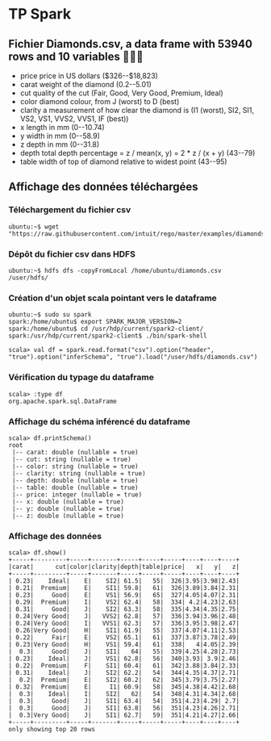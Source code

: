 # TP Spark

## Fichier Diamonds.csv, a data frame with 53940 rows and 10 variables :gem::gem::gem:
* price price in US dollars (\$326--\$18,823)
* carat weight of the diamond (0.2--5.01)
* cut quality of the cut (Fair, Good, Very Good, Premium, Ideal)
* color diamond colour, from J (worst) to D (best)
* clarity a measurement of how clear the diamond is (I1 (worst), SI2, SI1, VS2, VS1, VVS2, VVS1, IF (best))
* x length in mm (0--10.74)
* y width in mm (0--58.9)
* z depth in mm (0--31.8)
* depth total depth percentage = z / mean(x, y) = 2 * z / (x + y) (43--79)
* table width of top of diamond relative to widest point (43--95)

## Affichage des données téléchargées

### Téléchargement du fichier csv
```
ubuntu:~$ wget "https://raw.githubusercontent.com/intuit/rego/master/examples/diamonds.csv"
```

### Dépôt du fichier csv dans HDFS
```
ubuntu:~$ hdfs dfs -copyFromLocal /home/ubuntu/diamonds.csv /user/hdfs/
```

### Création d'un objet scala pointant vers le dataframe
```
ubuntu:~$ sudo su spark
spark:/home/ubuntu$ export SPARK_MAJOR_VERSION=2
spark:/home/ubuntu$ cd /usr/hdp/current/spark2-client/
spark:/usr/hdp/current/spark2-client$ ./bin/spark-shell

scala> val df = spark.read.format("csv").option("header", "true").option("inferSchema", "true").load("/user/hdfs/diamonds.csv")
```

### Vérification du typage du dataframe
```
scala> :type df
org.apache.spark.sql.DataFrame
```

### Affichage du schéma inférencé du dataframe
```
scala> df.printSchema()
root
 |-- carat: double (nullable = true)
 |-- cut: string (nullable = true)
 |-- color: string (nullable = true)
 |-- clarity: string (nullable = true)
 |-- depth: double (nullable = true)
 |-- table: double (nullable = true)
 |-- price: integer (nullable = true)
 |-- x: double (nullable = true)
 |-- y: double (nullable = true)
 |-- z: double (nullable = true)
```

### Affichage des données
```
scala> df.show()
+-----+---------+-----+-------+-----+-----+-----+----+----+----+
|carat|      cut|color|clarity|depth|table|price|   x|   y|   z|
+-----+---------+-----+-------+-----+-----+-----+----+----+----+
| 0.23|    Ideal|    E|    SI2| 61.5|   55|  326|3.95|3.98|2.43|
| 0.21|  Premium|    E|    SI1| 59.8|   61|  326|3.89|3.84|2.31|
| 0.23|     Good|    E|    VS1| 56.9|   65|  327|4.05|4.07|2.31|
| 0.29|  Premium|    I|    VS2| 62.4|   58|  334| 4.2|4.23|2.63|
| 0.31|     Good|    J|    SI2| 63.3|   58|  335|4.34|4.35|2.75|
| 0.24|Very Good|    J|   VVS2| 62.8|   57|  336|3.94|3.96|2.48|
| 0.24|Very Good|    I|   VVS1| 62.3|   57|  336|3.95|3.98|2.47|
| 0.26|Very Good|    H|    SI1| 61.9|   55|  337|4.07|4.11|2.53|
| 0.22|     Fair|    E|    VS2| 65.1|   61|  337|3.87|3.78|2.49|
| 0.23|Very Good|    H|    VS1| 59.4|   61|  338|   4|4.05|2.39|
|  0.3|     Good|    J|    SI1|   64|   55|  339|4.25|4.28|2.73|
| 0.23|    Ideal|    J|    VS1| 62.8|   56|  340|3.93| 3.9|2.46|
| 0.22|  Premium|    F|    SI1| 60.4|   61|  342|3.88|3.84|2.33|
| 0.31|    Ideal|    J|    SI2| 62.2|   54|  344|4.35|4.37|2.71|
|  0.2|  Premium|    E|    SI2| 60.2|   62|  345|3.79|3.75|2.27|
| 0.32|  Premium|    E|     I1| 60.9|   58|  345|4.38|4.42|2.68|
|  0.3|    Ideal|    I|    SI2|   62|   54|  348|4.31|4.34|2.68|
|  0.3|     Good|    J|    SI1| 63.4|   54|  351|4.23|4.29| 2.7|
|  0.3|     Good|    J|    SI1| 63.8|   56|  351|4.23|4.26|2.71|
|  0.3|Very Good|    J|    SI1| 62.7|   59|  351|4.21|4.27|2.66|
+-----+---------+-----+-------+-----+-----+-----+----+----+----+
only showing top 20 rows
```
